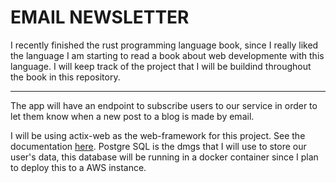 # EMAIL NEWSLETTER

I recently finished the rust programming language book, since I really liked the language I am starting to read a book about web developmente with this language. I will keep track of the project that I will be buildind throughout the book in this repository.

---

The app will have an endpoint to subscribe users to our service in order to let them know when a new post to a blog is made by email.

I will be using actix-web as the web-framework for this project. See the documentation [here](https://actix.rs). Postgre SQL is the dmgs that I will use to store our user's data, this database will be running in a docker container since I plan to deploy this to a AWS instance.
